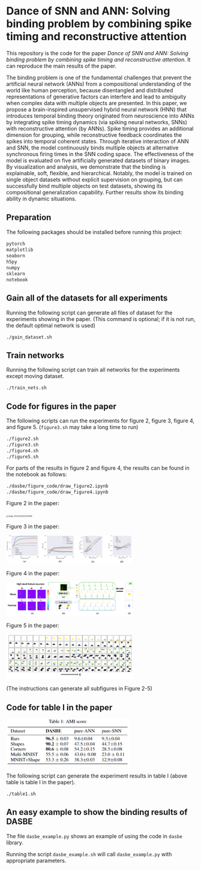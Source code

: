 # Dance of SNN and ANN: Solving binding problem by combining spike timing and reconstructive attention

This repository is the code for the paper *Dance of SNN and ANN: Solving binding problem by combining spike timing and reconstructive attention.* It can reproduce the main results of the paper.

The binding problem is one of the fundamental challenges that prevent the artificial neural network (ANNs) from a compositional understanding of the world like human perception, because disentangled and distributed representations of generative factors can interfere and lead to ambiguity when complex data with multiple objects are presented. In this paper, we propose a brain-inspired unsupervised hybrid neural network (HNN) that introduces temporal binding theory originated from neuroscience into ANNs by integrating spike timing dynamics (via spiking neural networks, SNNs) with reconstructive attention (by ANNs). Spike timing provides an additional dimension for grouping, while reconstructive feedback coordinates the spikes into temporal coherent states. Through iterative interaction of ANN and SNN, the model continuously binds multiple objects at alternative synchronous firing times in the SNN coding space. The effectiveness of the model is evaluated on five artificially generated datasets of binary images. By visualization and analysis, we demonstrate that the binding is explainable, soft, flexible, and hierarchical. Notably, the model is trained on single object datasets without explicit supervision on grouping, but can successfully bind multiple objects on test datasets, showing its compositional generalization capability. Further results show its binding ability in dynamic situations.

## Preparation

The following packages should be installed before running this project:

```
pytorch
matplotlib
seaborn
h5py
numpy
sklearn
notebook

```

## Gain all of the datasets for all experiments

Running the following script can generate all files of dataset for the experiments showing in the paper. (This command is optional; if it is not run, the default optimal network is used)

```
./gain_dataset.sh
```

## Train networks

Running the following script can train all networks for the experiments except moving dataset.

```
./train_nets.sh
```

## Code for figures in the paper

The following scripts can run the experiments for figure 2, figure 3, figure 4, and figure 5. (`figure3.sh` may take a long time to run)

```
./figure2.sh
./figure3.sh
./figure4.sh
./figure5.sh
```

For parts of the results in figure 2 and figure 4, the results can be found in the notebook as follows:

```
./dasbe/figure_code/draw_figure2.ipynb
./dasbe/figure_code/draw_figure4.ipynb
```

Figure 2 in the paper:

<img src="images/Fig2.png" alt="image-20220208220554698" style="zoom:33%;" />

Figure 3 in the paper:

<img src="images/Fig3.png" alt="image-20220208220554698" style="zoom:33%;" />

Figure 4 in the paper:

<img src="images/Fig4.png" alt="image-20220208220554698" style="zoom:33%;" />

Figure 5 in the paper:

<img src="images/Fig5.png" alt="image-20220208220554698" style="zoom:33%;" />

(The instructions can generate all subfigures in Figure 2-5)

## Code for table I in the paper

<img src="images/table.png" alt="image-20220208220554698" style="zoom:33%;" />

The following script can generate the experiment results in table I (above table is table I in the paper).

```
./table1.sh
```

## An easy example to show the binding results of DASBE

The file `dasbe_example.py` shows an example of using the code in `dasbe` library.

Running the script `dasbe_example.sh` will call `dasbe_example.py` with appropriate parameters.
